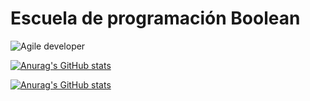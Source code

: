 # Escuela de programación Boolean

![Agile developer](https://res.cloudinary.com/boolean-spa/image/upload/v1627963402/TESTS_FULLSTACK_i6bbuh.png)


[![Anurag's GitHub stats](https://github-readme-stats.vercel.app/api?username=gpincheiraa&orgs=bolleancl)](https://github.com/anuraghazra/github-readme-stats)

[![Anurag's GitHub stats](https://github-readme-stats.vercel.app/api?username=sbstn-jmnz&orgs=bolleancl)](https://github.com/anuraghazra/github-readme-stats)